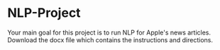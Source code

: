 # NLP-Project
Your main goal for this project is to run NLP for Apple's news articles. Download the docx file which contains the instructions and directions.

